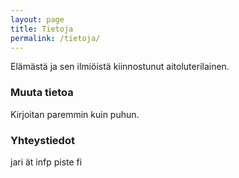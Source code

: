 ```yaml
---
layout: page
title: Tietoja
permalink: /tietoja/
---
```


Elämästä ja sen ilmiöistä kiinnostunut aitoluterilainen.

### Muuta tietoa

Kirjoitan paremmin kuin puhun.

### Yhteystiedot

jari ät infp piste fi
